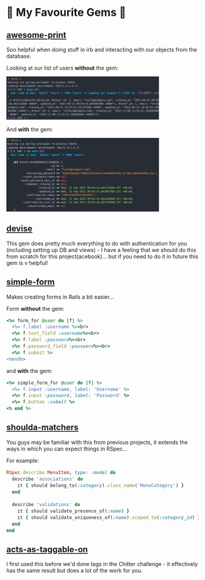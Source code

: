 # :gem: My Favourite Gems :gem:

## [awesome-print](gems.md)

Soo helpful when doing stuff in irb and interacting with our objects from the database.

Looking at our list of users **without** the gem:

<img src="images/no_ap.png" width="400">

And **with** the gem:

<img src="images/ap.png" width="400">

## [devise](https://github.com/heartcombo/devise)

This gem does pretty much everything to do with authentication for you (including setting up DB and views) - I have a feeling that we should do this from scratch for this project(acebook)... but if you need to do it in future this gem is v helpful!

## [simple-form](https://github.com/heartcombo/simple_form)

Makes creating forms in Rails a bit easier... 

Form **without** the gem:

```ruby
<%= form_for @user do |f| %>
  <%= f.label :username %><br>
  <%= f.text_field :username%><br>
  <%= f.label :password%><br>
  <%= f.password_field :password%><br>
  <%= f.submit %>
<%end%>
```

and **with** the gem:
```ruby
<%= simple_form_for @user do |f| %>
  <%= f.input :username, label: 'Username' %>
  <%= f.input :password, label: 'Password' %>
  <%= f.button :submit %>
<% end %>
```

## [shoulda-matchers](https://github.com/thoughtbot/shoulda-matchers)

You guys may be familiar with this from previous projects, it extends the ways in which you can expect things in RSpec...

For example:
```ruby
RSpec.describe MenuItem, type: :model do
  describe 'associations' do
    it { should belong_to(:category).class_name('MenuCategory') }
  end

  describe 'validations' do
    it { should validate_presence_of(:name) }
    it { should validate_uniqueness_of(:name).scoped_to(:category_id) }
  end
end
```

## [acts-as-taggable-on](https://github.com/mbleigh/acts-as-taggable-on)

I first used this before we'd done tags in the Chitter challenge - it effectively has the same result but does a lot of the work for you.
